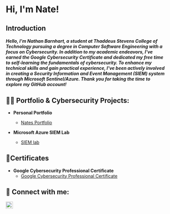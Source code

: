<h1>Hi, I'm Nate!

<h2>Introduction</h2>

<h5>Hello, I'm Nathan Barnhart, a student at Thaddeus Stevens College of Technology pursuing a degree in Computer Software Engineering with a focus on Cybersecurity. In addition to my academic endeavors, I've earned the Google Cybersecurity Certificate and dedicated my free time to self-learning the fundamentals of cybersecurity. To enhance my technical skills and gain practical experience, I've been actively involved in creating a Security Information and Event Management (SIEM) system through Microsoft Sentinel/Azure. Thank you for taking the time to explore my GitHub account!
</h5>


<h2>👨‍💻 Portfolio & Cybersecurity Projects:</h2>

- <b>Personal Portfolio</b>
  - [Nates Portfolio](https://github.com/barneybro/Barnhart_Portfolio)

- <b>Microsoft Azure SIEM Lab</b>
  - [SIEM lab](https://github.com/barneybro/SIEM_In_Azure)



<h2>📃Certificates</h2>

- <b>Google Cybersecurity Professional Certificate</b>
  - [Google Cybersecurity Professional Certificate](https://www.coursera.org/account/accomplishments/specialization/UYNX9LW4JNEK)
  

<h2> 🤳 Connect with me:</h2>

[<img align="left" alt="JoshMadakor | LinkedIn" width="22px" src="https://cdn.jsdelivr.net/npm/simple-icons@v3/icons/linkedin.svg" />][linkedin]

[linkedin]: https://www.linkedin.com/in/nathan-barnhart-9b6647294/

<!--
**joshmadakor1/joshmadakor1** is a ✨ _special_ ✨ repository because its `README.md` (this file) appears on your GitHub profile.

Here are some ideas to get you started:

- 🔭 I’m currently working on ...
- 🌱 I’m currently learning ...
- 👯 I’m looking to collaborate on ...
- 🤔 I’m looking for help with ...
- 💬 Ask me about ...
- 📫 How to reach me: ...
- 😄 Pronouns: ...
- ⚡ Fun fact: ...
-->
